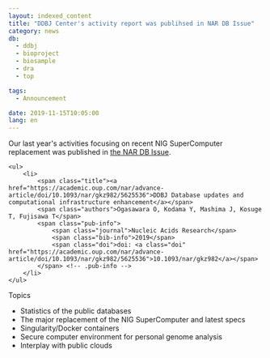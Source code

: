 ```yaml
---
layout: indexed_content
title: "DDBJ Center's activity report was publihsed in NAR DB Issue"
category: news
db:
  - ddbj
  - bioproject
  - biosample
  - dra
  - top

tags:
  - Announcement

date: 2019-11-15T10:05:00
lang: en
---
```


<p>Our last year's activities focusing on recent NIG SuperComputer replacement was published in <a href="https://academic.oup.com/nar/advance-article/doi/10.1093/nar/gkz982/5625536">the NAR DB Issue</a>.</p>

<div id="pub-list">

    <ul>
        <li>
            <span class="title"><a href="https://academic.oup.com/nar/advance-article/doi/10.1093/nar/gkz982/5625536">DDBJ Database updates and computational infrastructure enhancement</a></span>
            <span class="authors">Ogasawara O, Kodama Y, Mashima J, Kosuge T, Fujisawa T</span>
            <span class="pub-info">
                <span class="journal">Nucleic Acids Research</span>
                <span class="bib-info">2019</span>
                <span class="doi">doi: <a class="doi" href="https://academic.oup.com/nar/advance-article/doi/10.1093/nar/gkz982/5625536">10.1093/nar/gkz982</a></span>
            </span> <!-- .pub-info -->
        </li>
    </ul>
</div>

<p>Topics</p>

<ul>
    <li>Statistics of the public databases</li>
    <li>The major replacement of the NIG SuperComputer and latest specs</li>
    <li>Singularity/Docker containers</li>
    <li>Secure computer environment for personal genome analysis</li>
    <li>Interplay with public clouds</li>
</ul>
